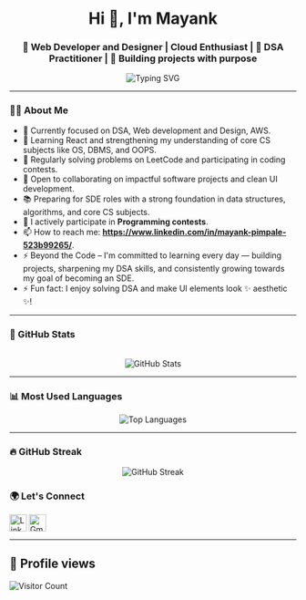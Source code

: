 <h1 align="center">Hi 👋, I'm Mayank</h1>
<h3 align="center">🚀 Web Developer and Designer | Cloud Enthusiast | 🧠 DSA Practitioner | 🌟 Building projects with purpose</h3>

<p align="center">
<img 
  src="https://readme-typing-svg.herokuapp.com?font=Fira+Code&size=22&pause=1000&center=true&vCenter=true&width=435&lines=MERN+Developer;Learning+and+Growing+%F0%9F%92%AA;AWS+practitioner;Problem+Solver" 
  alt="Typing SVG" 
/>

</p>

---

### 👩‍💻 About Me

- 📌 Currently focused on DSA, Web development and Design, AWS.
- 🚧 Learning React and strengthening my understanding of core CS subjects like OS, DBMS, and OOPS.
- 🧠 Regularly solving problems on LeetCode and participating in coding contests.
- 🤝 Open to collaborating on impactful software projects and clean UI development.
- 📚 Preparing for SDE roles with a strong foundation in data structures, algorithms, and core CS subjects.
- 🚀 I actively participate in **Programming contests**.
- 📫 How to reach me: **https://www.linkedin.com/in/mayank-pimpale-523b99265/**.
- ⚡ Beyond the Code – I'm committed to learning every day — building projects, sharpening my DSA skills, and consistently growing towards my goal of becoming an SDE.
- ⚡ Fun fact: I enjoy solving DSA and make UI elements look ✨ aesthetic ✨!

---
### 🧾 GitHub Stats

<p align="center">
 
  <br>
  <img src="https://github-readme-stats.vercel.app/api?username=mayankkk04&show_icons=true&theme=tokyonight" alt="GitHub Stats" />
</p>


---
### 📊 Most Used Languages

<p align="center">
  <img src="https://github-readme-stats.vercel.app/api/top-langs?username=mayankkk04&layout=compact&theme=tokyonight" alt="Top Languages" />
</p>


---
### 🔥 GitHub Streak

<p align="center">
  <img src="https://github-readme-streak-stats.herokuapp.com/?user=mayankkk04&theme=tokyonight" alt="GitHub Streak" />
</p>


### 🌍 Let's Connect

<p align="left">
  <a href="www.linkedin.com/in/mayank-pimpale-523b99265" target="blank"><img align="center" src="https://cdn-icons-png.flaticon.com/512/174/174857.png" alt="LinkedIn" height="30" width="30" /></a>
  <a href="mailto:mayankpimpale01.com"><img align="center" src="https://cdn-icons-png.flaticon.com/512/732/732200.png" alt="Gmail" height="30" width="30" /></a>
</p>

---
## 👀 Profile views

![Visitor Count](https://profile-counter.glitch.me/{mayankkk04}/count.svg)

